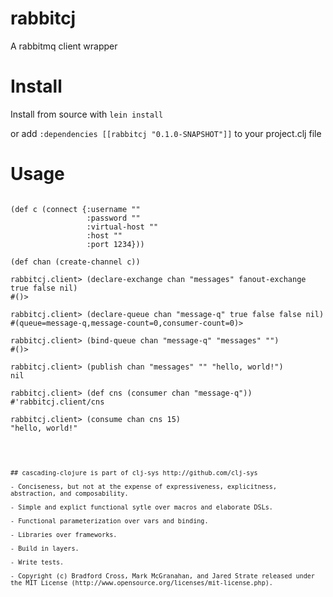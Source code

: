 # rabbitcj #

A rabbitmq client wrapper

# Install #

Install from source with `lein install` 


or add `:dependencies [[rabbitcj "0.1.0-SNAPSHOT"]]` to your
project.clj file

# Usage #

<pre><code>
(def c (connect {:username ""
                 :password ""
                 :virtual-host ""
                 :host ""
                 :port 1234}))

(def chan (create-channel c))

rabbitcj.client> (declare-exchange chan "messages" fanout-exchange true false nil)
#<DeclareOk #method<exchange.declare-ok>()>

rabbitcj.client> (declare-queue chan "message-q" true false false nil)
#<DeclareOk #method<queue.declare-ok>(queue=message-q,message-count=0,consumer-count=0)>

rabbitcj.client> (bind-queue chan "message-q" "messages" "")
#<BindOk #method<queue.bind-ok>()>

rabbitcj.client> (publish chan "messages" "" "hello, world!")
nil

rabbitcj.client> (def cns (consumer chan "message-q"))
#'rabbitcj.client/cns

rabbitcj.client> (consume chan cns 15)
"hello, world!"

<pre><code>


## cascading-clojure is part of clj-sys http://github.com/clj-sys

- Conciseness, but not at the expense of expressiveness, explicitness, abstraction, and composability.

- Simple and explict functional sytle over macros and elaborate DSLs.

- Functional parameterization over vars and binding.

- Libraries over frameworks.

- Build in layers.

- Write tests.

- Copyright (c) Bradford Cross, Mark McGranahan, and Jared Strate released under the MIT License (http://www.opensource.org/licenses/mit-license.php).